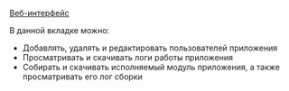 [Веб-интерфейс](../web_ui.md)

В данной вкладке можно:
- Добавлять, удалять и редактировать пользователей приложения
- Просматривать и скачивать логи работы приложения
- Собирать и скачивать исполняемый модуль приложения, а также просматривать его лог сборки